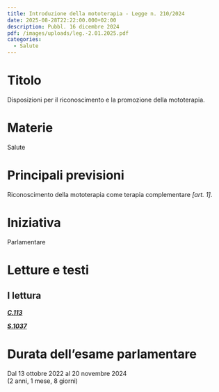 ```yaml
---
title: Introduzione della mototerapia - Legge n. 210/2024
date: 2025-08-28T22:22:00.000+02:00
description: Pubbl. 16 dicembre 2024
pdf: /images/uploads/leg.-2.01.2025.pdf
categories:
  - Salute
---
```

# Titolo

Disposizioni per il riconoscimento e la promozione della mototerapia. 

# Materie

Salute

# Principali previsioni

Riconoscimento della mototerapia come terapia complementare *\[art. 1]*.

# Iniziativa

Parlamentare

# Letture e testi

## I lettura

***[C.113](https://www.senato.it/leggi-e-documenti/disegni-di-legge/scheda-ddl?did=55572)***

***[S.1037](https://www.senato.it/leggi-e-documenti/disegni-di-legge/scheda-ddl?tab=datiGenerali&did=57996)***

# Durata dell’esame parlamentare

Dal 13 ottobre 2022 al 20 novembre 2024 \
(2 anni, 1 mese, 8 giorni)
